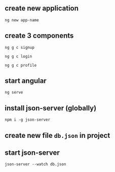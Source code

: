 ## create new application

    ng new app-name

## create 3 components

    ng g c signup

    ng g c login
    
    ng g c profile

## start angular

    ng serve

## install json-server (globally)

    npm i -g json-server

## create new file `db.json` in project

## start json-server

    json-server --watch db.json